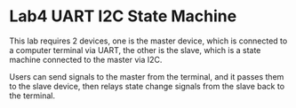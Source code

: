 # Lab4 UART I2C State Machine

This lab requires 2 devices, one is the master device, which is connected to a computer terminal via UART, the other is the slave, which is a state machine connected to the master via I2C.

Users can send signals to the master from the terminal, and it passes them to the slave device, then relays state change signals from the slave back to the terminal. 
